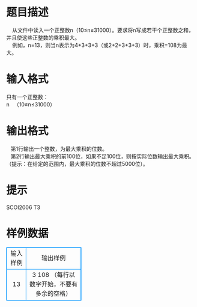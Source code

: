 # 

 
 # 题目描述 
&nbsp;&nbsp;&nbsp;&nbsp;从文件中读入一个正整数n（10≤n≤31000）。要求将n写成若干个正整数之和，并且使这些正整数的乘积最大。<BR>&nbsp;&nbsp;&nbsp;&nbsp;例如，n=13，则当n表示为4+3+3+3（或2+2+3+3+3）时，乘积=108为最大。<BR> 

 
 # 输入格式 
只有一个正整数：<BR>n&nbsp;&nbsp;&nbsp;（10≤n≤31000）<BR> 

 
 # 输出格式 
&nbsp;&nbsp;&nbsp;第1行输出一个整数，为最大乘积的位数。<BR>&nbsp;&nbsp;&nbsp;第2行输出最大乘积的前100位，如果不足100位，则按实际位数输出最大乘积。<BR>（提示：在给定的范围内，最大乘积的位数不超过5000位）。<BR> 

 
 # 提示 
SCOI2006&nbsp;T3 
# 样例数据
<style>
        table,table tr th, table tr td { border:1px solid #0094ff; }
        table { width: 200px; min-height: 25px; line-height: 25px; text-align: center; border-collapse: collapse;}   
    </style>
<table>
	<tr>
		<td>输入样例</td>
		<td>输出样例</td>
	</tr>
<tr><td>13
</td><td>3
108
（每行以数字开始，不要有多余的空格）
</td></tr></table>
